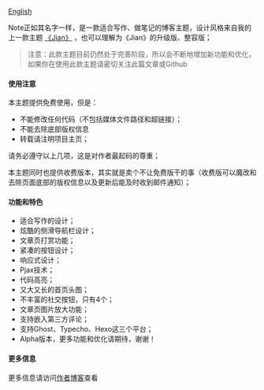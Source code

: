 [English](https://github.com/Weic96/Note-Ghost/blob/master/README-EN)

Note正如其名字一样，是一款适合写作、做笔记的博客主题，设计风格来自我的上一款主题 [《Jian》](https://weic96.cn/themes-jian) ，也可以理解为《Jian》的升级版、整容版；

> 注意：此款主题目前仍然处于完善阶段，所以会不断地增加新功能和优化，如果你在使用此款主题请密切关注此篇文章或Github

#### 使用注意


本主题提供免费使用，但是：

* 不能修改任何代码（不包括媒体文件路径和超链接）；
* 不能去除底部版权信息
* 转载请注明项目主页；

请务必遵守以上几项，这是对作者最起码的尊重；

本主题同时也提供收费版本，其实就是卖个不让免费版干的事（收费版可以魔改和去除页面底部的版权信息以及更新后能及时收到邮件通知）；


#### 功能和特色

* 适合写作的设计；
* 炫酷的侧滑导航栏设计；
* 文章页打赏功能；
* 紧凑的按钮设计；
* 响应式设计；
* Pjax技术；
* 代码高亮；
* 又大又长的首页头图；
* 不丰富的社交按钮，只有4个；
* 文章页图片放大功能；
* 支持嵌入第三方评论；
* 支持Ghost、Typecho、Hexo这三个平台；
* Alpha版本，更多功能和优化请期待，谢谢！



#### 更多信息

更多信息请访问[作者博客](https://weic.me/themes-note/)查看

